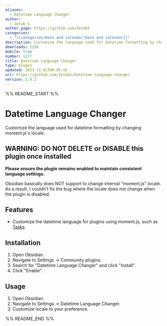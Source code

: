 ```yaml
---
aliases:
  - Datetime Language Changer
author:
  - Zetab_S
author_page: https://github.com/ZetabS
categories:
  - "[[categories/Date and calendar|Date and calendar]]"
description: Customize the language used for datetime formatting by changing moment.js's locale.
downloads: 2256
mobile: true
number: 1277
title: Datetime Language Changer
type: plugin
updated: 2023-11-01T00:05:55
url: https://github.com/ZetabS/datetime-language-changer
version: 1.0.2
---
```


%% README_START %%

# Datetime Language Changer

Customize the language used for datetime formatting by changing moment.js's locale.

## WARNING: DO NOT DELETE or DISABLE this plugin once installed

**Please ensure the plugin remains enabled to maintain consistent language settings.**

Obsidian basically does NOT support to change internal "moment.js" locale.
As a result, I couldn't fix the bug where the locale does not change when the plugin is disabled.

## Features

- Customize the datetime language for plugins using moment.js, such as [Tasks](https://github.com/obsidian-tasks-group/obsidian-tasks).

## Installation

1. Open Obsidian.
2. Navigate to Settings → Community plugins.
3. Search for "Datetime Language Changer" and click "Install".
4. Click "Enable".

## Usage

1. Open Obsidian.
2. Navigate to Settings → Datetime Language Changer.
3. Customize locale to your preference.


%% README_END %%